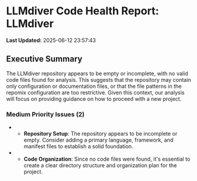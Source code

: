 # LLMdiver Code Health Report: LLMdiver
**Last Updated:** 2025-06-12 23:57:43

## Executive Summary
The LLMdiver repository appears to be empty or incomplete, with no valid code files found for analysis. This suggests that the repository may contain only configuration or documentation files, or that the file patterns in the repomix configuration are too restrictive. Given this context, our analysis will focus on providing guidance on how to proceed with a new project.

### Medium Priority Issues (2)
- - **Repository Setup**: The repository appears to be incomplete or empty. Consider adding a primary language, framework, and manifest files to establish a solid foundation.
- - **Code Organization**: Since no code files were found, it's essential to create a clear directory structure and organization plan for the project.

